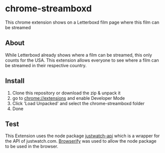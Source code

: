﻿
# chrome-streamboxd

This chrome extension shows on a Letterboxd film page where this film can be streamed

## About

While Letterboxd already shows where a film can be streamed, this only counts for the USA. This extension allows everyone to see where a film can be streamed in their respective country.

## Install

 1. Clone this repository or download the zip & unpack it
 2. go to [chrome://extensions](chrome://extensions) and enable Developer Mode
 3. Click 'Load Unpacked' and select the chrome-streamboxd folder
 4. Done


## Test

This Extension uses the node package [justwatch-api](https://github.com/lufinkey/node-justwatch-api) which is a wrapper for the API of justwatch.com. [Browserify](http://browserify.org/) was used to allow the node package to be used in the browser.
